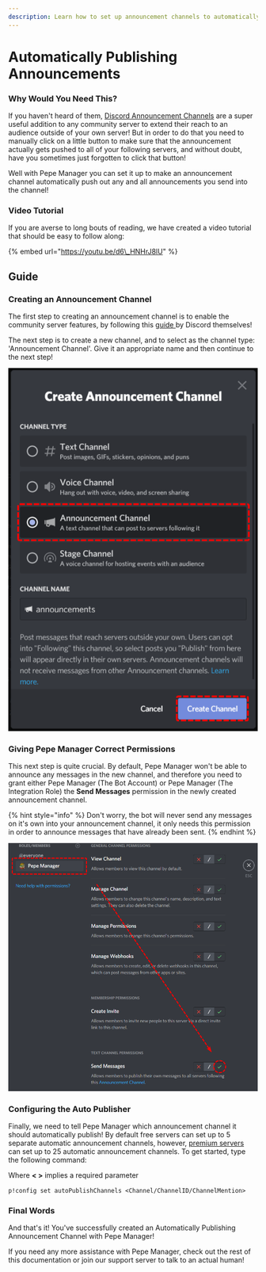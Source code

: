 ```yaml
---
description: Learn how to set up announcement channels to automatically publish themselves!
---
```


# Automatically Publishing Announcements

### Why Would You Need This?

If you haven't heard of them, [Discord Announcement Channels](https://support.discord.com/hc/en-us/articles/360032008192-Announcement-Channels-) are a super useful addition to any community server to extend their reach to an audience outside of your own server! But in order to do that you need to manually click on a little button to make sure that the announcement actually gets pushed to all of your following servers, and without doubt, have you sometimes just forgotten to click that button!

Well with Pepe Manager you can set it up to make an announcement channel automatically push out any and all announcements you send into the channel! 

### Video Tutorial

If you are averse to long bouts of reading, we have created a video tutorial that should be easy to follow along:

{% embed url="https://youtu.be/d6\_HNHrJ8lU" %}

## Guide

### Creating an Announcement Channel

The first step to creating an announcement channel is to enable the community server features, by following this [guide ](https://support.discord.com/hc/en-us/articles/360047132851-Enabling-Your-Community-Server)by Discord themselves!

The next step is to create a new channel, and to select as the channel type: 'Announcement Channel'. Give it an appropriate name and then continue to the next step!

![](../.gitbook/assets/kzgyljb.png)

### Giving Pepe Manager Correct Permissions

This next step is quite crucial. By default, Pepe Manager won't be able to announce any messages in the new channel, and therefore you need to grant either Pepe Manager \(The Bot Account\) or Pepe Manager \(The Integration Role\) the **Send Messages** permission in the newly created announcement channel.

{% hint style="info" %}
Don't worry, the bot will never send any messages on it's own into your announcement channel, it only needs this permission in order to announce messages that have already been sent.
{% endhint %}

![](../.gitbook/assets/ligkvrd.png)

### Configuring the Auto Publisher

Finally, we need to tell Pepe Manager which announcement channel it should automatically publish! By default free servers can set up to 5 separate automatic announcement channels, however, [premium servers](../information/patreon-perks.md) can set up to 25 automatic announcement channels. To get started, type the following command:

Where **&lt; &gt;** implies a required parameter

```text
p!config set autoPublishChannels <Channel/ChannelID/ChannelMention>
```

### Final Words

And that's it! You've successfully created an Automatically Publishing Announcement Channel with Pepe Manager!

If you need any more assistance with Pepe Manager, check out the rest of this documentation or join our support server to talk to an actual human!

